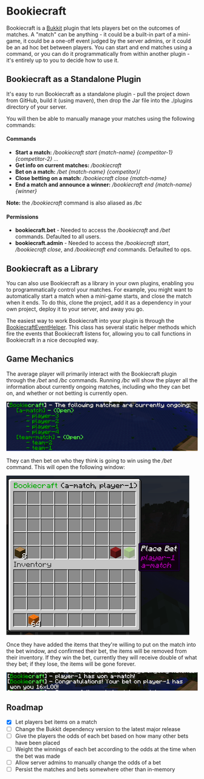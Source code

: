 # Bookiecraft

Bookiecraft is a [Bukkit](https://bukkit.org/) plugin that lets players bet on the outcomes of matches. A "match" can be anything - it could be a built-in part of a mini-game, it could be a one-off event judged by the server admins, or it could be an ad hoc bet between players. You can start and end matches using a command, or you can do it programmatically from within another plugin - it's entirely up to you to decide how to use it.

## Bookiecraft as a Standalone Plugin

It's easy to run Bookiecraft as a standalone plugin - pull the project down from GitHub, build it (using maven), then drop the Jar file into the ./plugins directory of your server.

You will then be able to manually manage your matches using the following commands:

#### Commands

- **Start a match:** */bookiecraft start {match-name} {competitor-1} {competitor-2} ...*
- **Get info on current matches:** */bookiecraft*
- **Bet on a match:** */bet {match-name} {competitor}*/
- **Close betting on a match:** */bookiecraft close {match-name}*
- **End a match and announce a winner:** */bookiecraft end {match-name} {winner}*

**Note:** the */bookiecraft* command is also aliased as */bc* 

#### Permissions

- **bookiecraft.bet** - Needed to access the */bookiecraft* and */bet* commands. Defaulted to all users.
- **bookiecraft.admin** - Needed to access the */bookiecraft start*, */bookiecraft close*, and */bookiecraft end* commands. Defaulted to ops.

## Bookiecraft as a Library

You can also use Bookiecraft as a library in your own plugins, enabling you to programmatically control your matches. For example, you might want to automatically start a match when a mini-game starts, and close the match when it ends. To do this, clone the project, add it as a dependency in your own project, deploy it to your server, and away you go.

The easiest way to work Bookiecraft into your plugin is through the [BookiecraftEventHelper](https://github.com/robmarch1/bookiecraft/blob/master/src/main/java/uk/co/robmarch/bookiecraft/util/BookiecraftEventHelper.java). This class has several static helper methods which fire the events that Bookiecraft listens for, allowing you to call functions in Bookiecraft in a nice decoupled way.

## Game Mechanics

The average player will primarily interact with the Bookiecraft plugin through the */bet* and */bc* commands. Running */bc* will show the player all the information about currently ongoing matches, including who they can bet on, and whether or not betting is currently open.

![Viewing Open Matches](/doc-assets/view-open-matches.PNG)

They can then bet on who they think is going to win using the */bet* command. This will open the following window:

![Betting Window](/doc-assets/betting-window.PNG)

Once they have added the items that they're willing to put on the match into the bet window, and confirmed their bet, the items will be removed from their inventory. If they win the bet, currently they will receive double of what they bet; if they lose, the items will be gone forever.

![Winnings](/doc-assets/winnings.PNG)

## Roadmap

- [x] Let players bet items on a match
- [ ] Change the Bukkit dependency version to the latest major release
- [ ] Give the players the odds of each bet based on how many other bets have been placed
- [ ] Weight the winnings of each bet according to the odds at the time when the bet was made
- [ ] Allow server admins to manually change the odds of a bet
- [ ] Persist the matches and bets somewhere other than in-memory
